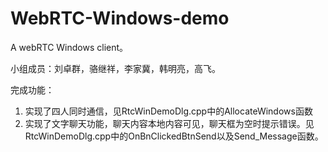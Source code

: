 # WebRTC-Windows-demo
A webRTC Windows client。

小组成员：刘卓群，骆继祥，李家冀，韩明亮，高飞。

完成功能：
1. 实现了四人同时通信，见RtcWinDemoDlg.cpp中的AllocateWindows函数
2. 实现了文字聊天功能，聊天内容本地内容可见，聊天框为空时提示错误。见RtcWinDemoDlg.cpp中的OnBnClickedBtnSend以及Send_Message函数。
